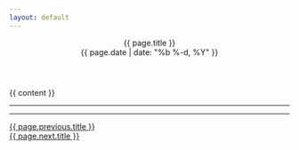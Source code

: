 ```yaml
---
layout: default
---
```

<div class="post">

  <header class="post-header">
      <div>
          <div class="post-title">
              {{ page.title }} <br/>
          </div>
          <div class="post-date" >{{ page.date | date: "%b %-d, %Y" }}</div>
      </div>
  </header>
  <div id="toc"></div>
  <article class="post-content">
  {{ content }}
  </article>

</div>
<hr/>

<div id="disqus_thread"></div>
<script type="text/javascript">
    var disqus_shortname = 'ahui132';

    (function() {
        var dsq = document.createElement('script'); dsq.type = 'text/javascript'; dsq.async = true;
        dsq.src = '//' + disqus_shortname + '.disqus.com/embed.js';
        (document.getElementsByTagName('head')[0] || document.getElementsByTagName('body')[0]).appendChild(dsq);
    })();
</script>
<hr/>

<div class="post-page">
    <div class="post-page-left">
        <a href="{{ page.previous.url }}">{{ page.previous.title }}</a>
    </div>
    <div class="post-page-right">
        <a href="{{ page.next.url }}">{{ page.next.title }}</a>
    </div>
</div>

<script src="/js/page.js"></script>
